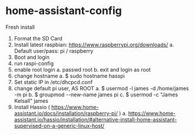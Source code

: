 # home-assistant-config

Fresh install

1. Format the SD Card
2. Install latest raspbian: https://www.raspberrypi.org/downloads/
    a. Default user/pass: pi / raspberry
3. Boot and login
4. run raspi-config
5. enable root login
    a. passwd root
    b. exit and login as root
6. change hostname
    a. $ sudo hostname hasspi
7. Set static IP in /etc/dhcpcd.conf
8. change default pi user, AS ROOT
    a. $ usermod -l james -d /home/james -m pi
    b. $ groupmod --new-name james pi
    c. $ usermod -c "James Kelsall" james
9. Install Hassio ( https://www.home-assistant.io/docs/installation/raspberry-pi/ )
    a. https://www.home-assistant.io/hassio/installation/#alternative-install-home-assistant-supervised-on-a-generic-linux-host/
    
    
    
